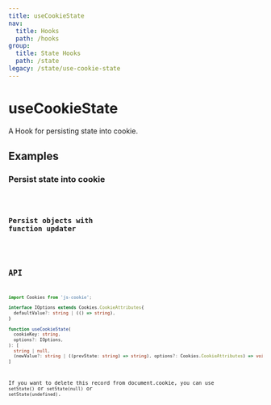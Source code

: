 ```yaml
---
title: useCookieState
nav:
  title: Hooks
  path: /hooks
group:
  title: State Hooks
  path: /state
legacy: /state/use-cookie-state
---
```


# useCookieState

A Hook for persisting state into cookie.

## Examples

### Persist state into cookie

<code src="./demo/demo1.tsx" />

### Persist objects with function updater

<code src="./demo/demo2.tsx" />

## API

```typescript
import Cookies from 'js-cookie';

interface IOptions extends Cookies.CookieAttributes{
  defaultValue?: string | (() => string),
}

function useCookieState(
  cookieKey: string,
  options?: IOptions,
): [
  string | null,
  (newValue?: string | ((prevState: string) => string), options?: Cookies.CookieAttributes) => void,
]
```
If you want to delete this record from document.cookie, you can use `setState()` or `setState(null)` or `setState(undefined)`.
